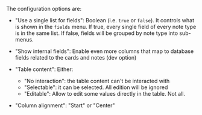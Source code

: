 The configuration options are:

* "Use a single list for fields": Boolean (i.e. ```true``` or ```false```). It controls what is shown in the ```fields``` menu. If true, every single field of every note type is in the same list. If false, fields will be grouped by note type into sub-menus.

* "Show internal fields": Enable even more columns that map to database fields related to the cards and notes (dev option)

* "Table content": Either:
  * "No interaction": the table content can't be interacted with
  * "Selectable": it can be selected. All edition will be ignored
  * "Editable": Allow to edit some values directly in the table. Not all.

* "Column alignment": "Start" or "Center"
